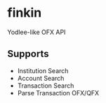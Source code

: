 # finkin
Yodlee-like OFX API

## Supports
- Institution Search
- Account Search
- Transaction Search
- Parse Transaction OFX/QFX 
